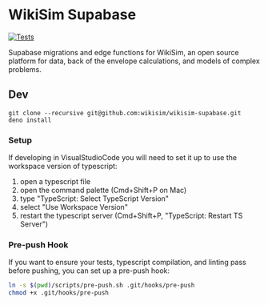 
# WikiSim Supabase

[![Tests](https://github.com/wikisim/wikisim-supabase/actions/workflows/run_tests.yaml/badge.svg)](https://github.com/wikisim/wikisim-supabase/actions/workflows/run_tests.yaml)


Supabase migrations and edge functions for WikiSim, an open source platform for data, back of the envelope calculations, and models of complex problems.

## Dev

    git clone --recursive git@github.com:wikisim/wikisim-supabase.git
    deno install

### Setup

If developing in VisualStudioCode you will need to set it up to use the workspace
version of typescript:
1. open a typescript file
2. open the command palette (Cmd+Shift+P on Mac)
3. type "TypeScript: Select TypeScript Version"
4. select "Use Workspace Version"
5. restart the typescript server (Cmd+Shift+P, "TypeScript: Restart TS Server")

### Pre-push Hook

If you want to ensure your tests, typescript compilation, and linting pass before pushing, you can set up a pre-push hook:
```bash
ln -s $(pwd)/scripts/pre-push.sh .git/hooks/pre-push
chmod +x .git/hooks/pre-push
```
